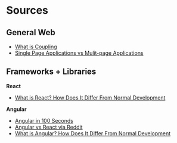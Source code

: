 # Sources

## General Web

- [What is Coupling](/frontend-web/what-is-coupling.md)
- [Single Page Applications vs Mulit-page Applications](/frontend-web/spas-vs-mpas.md)

## Frameworks + Libraries

**React**

- [What is React? How Does It Differ From Normal Development](/frontend-web/what-is-react-how-does-it-differ-from-normal-dev.md)

**Angular**

- [Angular in 100 Seconds](https://www.youtube.com/watch?v=Ata9cSC2WpM)
- [Angular vs React via Reddit](https://www.reddit.com/r/angular/comments/1b4a3gk/angular_vs_react/?rdt=61762)
- [What is Angular? How Does It Differ From Normal Development](/frontend-web/what-is-angular-how-does-it-differ-from-normal-dev.md)